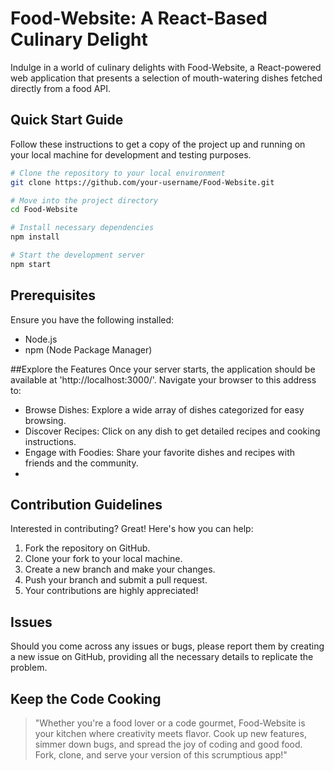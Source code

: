 # Food-Website: A React-Based Culinary Delight

Indulge in a world of culinary delights with Food-Website, a React-powered web application that presents a selection of mouth-watering dishes fetched directly from a food API.

## Quick Start Guide

Follow these instructions to get a copy of the project up and running on your local machine for development and testing purposes.

```bash
# Clone the repository to your local environment
git clone https://github.com/your-username/Food-Website.git

# Move into the project directory
cd Food-Website

# Install necessary dependencies
npm install

# Start the development server
npm start
```

## Prerequisites
Ensure you have the following installed:
- Node.js
- npm (Node Package Manager)

##Explore the Features
Once your server starts, the application should be available at 'http://localhost:3000/'. Navigate your browser to this address to:

- Browse Dishes: Explore a wide array of dishes categorized for easy browsing.
- Discover Recipes: Click on any dish to get detailed recipes and cooking instructions.
- Engage with Foodies: Share your favorite dishes and recipes with friends and the community.
- 
## Contribution Guidelines
Interested in contributing? Great! Here's how you can help:

1. Fork the repository on GitHub.
2. Clone your fork to your local machine.
3. Create a new branch and make your changes.
4. Push your branch and submit a pull request.
5. Your contributions are highly appreciated!

## Issues
Should you come across any issues or bugs, please report them by creating a new issue on GitHub, providing all the necessary details to replicate the problem.

## Keep the Code Cooking
> "Whether you're a food lover or a code gourmet, Food-Website is your kitchen where creativity meets flavor. Cook up new features, simmer down bugs, and spread the joy of coding and good food. Fork, clone, and serve your version of this scrumptious app!"

